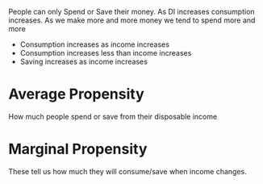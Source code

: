 People can only Spend or Save their money.
As DI increases consumption increases. As we make more  and more money we tend to spend more and more
- Consumption increases as income increases 
- Consumption increases less than income increases 
- Saving increases as income increases

# Average Propensity
How much people spend or save from their disposable income
# Marginal Propensity
These tell us how much they will consume/save when income changes.

